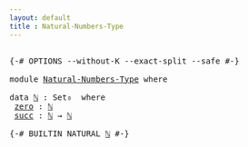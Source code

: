 ```yaml
---
layout: default
title : Natural-Numbers-Type
---
```


<pre class="Agda">

<a id="15" class="Symbol">{-#</a> <a id="19" class="Keyword">OPTIONS</a> <a id="27" class="Pragma">--without-K</a> <a id="39" class="Pragma">--exact-split</a> <a id="53" class="Pragma">--safe</a> <a id="60" class="Symbol">#-}</a>

<a id="65" class="Keyword">module</a> <a id="72" href="Natural-Numbers-Type.html" class="Module">Natural-Numbers-Type</a> <a id="93" class="Keyword">where</a>

<a id="100" class="Keyword">data</a> <a id="ℕ"></a><a id="105" href="Natural-Numbers-Type.html#105" class="Datatype">ℕ</a> <a id="107" class="Symbol">:</a> <a id="109" class="PrimitiveType">Set₀</a>  <a id="115" class="Keyword">where</a>
 <a id="ℕ.zero"></a><a id="122" href="Natural-Numbers-Type.html#122" class="InductiveConstructor">zero</a> <a id="127" class="Symbol">:</a> <a id="129" href="Natural-Numbers-Type.html#105" class="Datatype">ℕ</a>
 <a id="ℕ.succ"></a><a id="132" href="Natural-Numbers-Type.html#132" class="InductiveConstructor">succ</a> <a id="137" class="Symbol">:</a> <a id="139" href="Natural-Numbers-Type.html#105" class="Datatype">ℕ</a> <a id="141" class="Symbol">→</a> <a id="143" href="Natural-Numbers-Type.html#105" class="Datatype">ℕ</a>

<a id="146" class="Symbol">{-#</a> <a id="150" class="Keyword">BUILTIN</a> <a id="158" class="Keyword">NATURAL</a> <a id="166" href="Natural-Numbers-Type.html#105" class="Datatype">ℕ</a> <a id="168" class="Symbol">#-}</a>

</pre>

